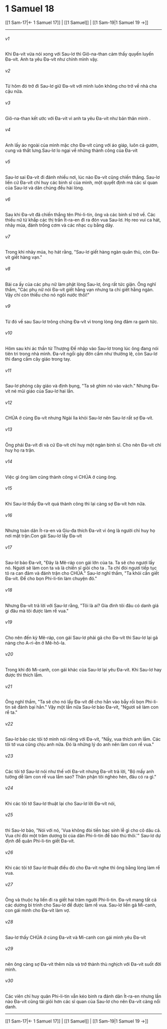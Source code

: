 # 1 Samuel 18

[[1 Sam-17|← 1 Samuel 17]] | [[1 Samuel]] | [[1 Sam-19|1 Samuel 19 →]]
***



###### v1 
Khi Đa-vít vừa nói xong với Sau-lơ thì Giô-na-than cảm thấy quyến luyến Đa-vít. Anh ta yêu Đa-vít như chính mình vậy. 

###### v2 
Từ hôm đó trở đi Sau-lơ giữ Đa-vít với mình luôn không cho trở về nhà cha cậu nữa. 

###### v3 
Giô-na-than kết ước với Đa-vít vì anh ta yêu Đa-vít như bản thân mình . 

###### v4 
Anh lấy áo ngoài của mình mặc cho Đa-vít cùng với áo giáp, luôn cả gươm, cung và thắt lưng.Sau-lơ lo ngại về những thành công của Đa-vít 

###### v5 
Sau-lơ sai Đa-vít đi đánh nhiều nơi, lúc nào Đa-vít cũng chiến thắng. Sau-lơ liền cử Đa-vít chỉ huy các binh sĩ của mình, một quyết định mà các sĩ quan của Sau-lơ và dân chúng đều hài lòng. 

###### v6 
Sau khi Đa-vít đã chiến thắng tên Phi-li-tin, ông và các binh sĩ trở về. Các thiếu nữ từ khắp các thị trấn Ít-ra-en đi ra đón vua Sau-lơ. Họ reo vui ca hát, nhảy múa, đánh trống cơm và các nhạc cụ bằng dây. 

###### v7 
Trong khi nhảy múa, họ hát rằng, "Sau-lơ giết hàng ngàn quân thù, còn Đa-vít giết hàng vạn." 

###### v8 
Bài ca ấy của các phụ nữ làm phật lòng Sau-lơ, ông rất tức giận. Ông nghĩ thầm, "Các phụ nữ nói Đa-vít giết hằng vạn nhưng ta chỉ giết hằng ngàn. Vậy chỉ còn thiếu cho nó ngôi nước thôi!" 

###### v9 
Từ đó về sau Sau-lơ trông chừng Đa-vít vì trong lòng ông đâm ra ganh tức. 

###### v10 
Hôm sau khi ác thần từ Thượng Đế nhập vào Sau-lơ trong lúc ông đang nói tiên tri trong nhà mình. Đa-vít ngồi gảy đờn cầm như thường lệ, còn Sau-lơ thì đang cầm cây giáo trong tay. 

###### v11 
Sau-lơ phóng cây giáo và định bụng, "Ta sẽ ghim nó vào vách." Nhưng Đa-vít né mũi giáo của Sau-lơ hai lần. 

###### v12 
CHÚA ở cùng Đa-vít nhưng Ngài lìa khỏi Sau-lơ nên Sau-lơ rất sợ Đa-vít. 

###### v13 
Ông phái Đa-vít đi và cử Đa-vít chỉ huy một ngàn binh sĩ. Cho nên Đa-vít chỉ huy họ ra trận. 

###### v14 
Việc gì ông làm cũng thành công vì CHÚA ở cùng ông. 

###### v15 
Khi Sau-lơ thấy Đa-vít quá thành công thì lại càng sợ Đa-vít hơn nữa. 

###### v16 
Nhưng toàn dân Ít-ra-en và Giu-đa thích Đa-vít vì ông là người chỉ huy họ nơi mặt trận.Con gái Sau-lơ lấy Đa-vít 

###### v17 
Sau-lơ bảo Đa-vít, "Đây là Mê-ráp con gái lớn của ta. Ta sẽ cho ngươi lấy nó. Ngươi sẽ làm con ta và là chiến sĩ giỏi cho ta . Ta chỉ đòi ngươi tiếp tục tỏ ra can đảm và đánh trận cho CHÚA." Sau-lơ nghĩ thầm, "Ta khỏi cần giết Đa-vít. Để cho bọn Phi-li-tin làm chuyện đó." 

###### v18 
Nhưng Đa-vít trả lời với Sau-lơ rằng, "Tôi là ai? Gia đình tôi đâu có danh giá gì đâu mà tôi được làm rể vua." 

###### v19 
Cho nên đến kỳ Mê-ráp, con gái Sau-lơ phải gả cho Đa-vít thì Sau-lơ lại gả nàng cho A-ri-ên ở Mê-hô-la. 

###### v20 
Trong khi đó Mi-canh, con gái khác của Sau-lơ lại yêu Đa-vít. Khi Sau-lơ hay được thì thích lắm. 

###### v21 
Ông nghĩ thầm, "Ta sẽ cho nó lấy Đa-vít để cho hắn vào bẫy rồi bọn Phi-li-tin sẽ đánh bại hắn." Vậy một lần nữa Sau-lơ bảo Đa-vít, "Ngươi sẽ làm con rể ta." 

###### v22 
Sau-lơ bảo các tôi tớ mình nói riêng với Đa-vít, "Nầy, vua thích anh lắm. Các tôi tớ vua cũng chịu anh nữa. Đó là những lý do anh nên làm con rể vua." 

###### v23 
Các tôi tớ Sau-lơ nói như thế với Đa-vít nhưng Đa-vít trả lời, "Bộ mấy anh tưởng dễ làm con rể vua lắm sao? Thân phận tôi nghèo hèn, đâu có ra gì." 

###### v24 
Khi các tôi tớ Sau-lơ thuật lại cho Sau-lơ lời Đa-vít nói, 

###### v25 
thì Sau-lơ bảo, "Nói với nó, 'Vua không đòi tiền bạc sính lễ gì cho cô dâu cả. Vua chỉ đòi một trăm dương bì của dân Phi-li-tin để báo thù thôi.'" Sau-lơ dự định để quân Phi-li-tin giết Đa-vít. 

###### v26 
Khi các tôi tớ Sau-lơ thuật điều đó cho Đa-vít nghe thì ông bằng lòng làm rể vua. 

###### v27 
Ông và thuộc hạ liền đi ra giết hai trăm người Phi-li-tin. Đa-vít mang tất cả các dương bì trình cho Sau-lơ để được làm rể vua. Sau-lơ liền gả Mi-canh, con gái mình cho Đa-vít làm vợ. 

###### v28 
Sau-lơ thấy CHÚA ở cùng Đa-vít và Mi-canh con gái mình yêu Đa-vít 

###### v29 
nên ông càng sợ Đa-vít thêm nữa và trở thành thù nghịch với Đa-vít suốt đời mình. 

###### v30 
Các viên chỉ huy quân Phi-li-tin vẫn kéo binh ra đánh dân Ít-ra-en nhưng lần nào Đa-vít cũng tài giỏi hơn các sĩ quan của Sau-lơ cho nên Đa-vít càng nổi danh.

***
[[1 Sam-17|← 1 Samuel 17]] | [[1 Samuel]] | [[1 Sam-19|1 Samuel 19 →]]
